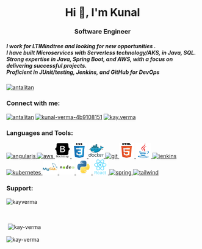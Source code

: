 <h1 align="center">Hi 👋, I'm Kunal</h1>
<h3 align="center">Software Engineer</h3>
<h5 >I work for LTIMindtree and looking for new opportunities . <Br>I have built Microservices with Serverless technology/AKS, in Java, SQL. <Br>Strong expertise in Java, Spring Boot, and AWS, with a focus on delivering successful projects. <br>Proficient in JUnit/testing, Jenkins, and GitHub for DevOps</h5>

<p align="left"> <a href="https://twitter.com/antalitan" target="blank"><img src="https://img.shields.io/twitter/follow/antalitan?logo=twitter&style=for-the-badge" alt="antalitan" /></a> </p>

<h3 align="left">Connect with me:</h3>
<p align="left">
<a href="https://twitter.com/antalitan" target="blank"><img align="center" src="https://raw.githubusercontent.com/rahuldkjain/github-profile-readme-generator/master/src/images/icons/Social/twitter.svg" alt="antalitan" height="30" width="40" /></a>
<a href="https://linkedin.com/in/kunal-verma-4b9108151" target="blank"><img align="center" src="https://raw.githubusercontent.com/rahuldkjain/github-profile-readme-generator/master/src/images/icons/Social/linked-in-alt.svg" alt="kunal-verma-4b9108151" height="30" width="40" /></a>
<a href="https://instagram.com/kay.verma" target="blank"><img align="center" src="https://raw.githubusercontent.com/rahuldkjain/github-profile-readme-generator/master/src/images/icons/Social/instagram.svg" alt="kay.verma" height="30" width="40" /></a>
</p>

<h3 align="left">Languages and Tools:</h3>
<p align="left"> <a href="https://angular.io" target="_blank" rel="noreferrer"> <img src="https://avatars.githubusercontent.com/u/89942104" alt="angularjs" width="40" height="40"/> </a> <a href="https://aws.amazon.com" target="_blank" rel="noreferrer"> <img src="https://avatars.githubusercontent.com/u/2232217" alt="aws" width="40" height="40"/> </a> <a href="https://getbootstrap.com" target="_blank" rel="noreferrer"> <img src="https://raw.githubusercontent.com/devicons/devicon/master/icons/bootstrap/bootstrap-plain-wordmark.svg" alt="bootstrap" width="40" height="40"/> </a> <a href="https://www.w3schools.com/css/" target="_blank" rel="noreferrer"> <img src="https://raw.githubusercontent.com/devicons/devicon/master/icons/css3/css3-original-wordmark.svg" alt="css3" width="40" height="40"/> </a> <a href="https://www.docker.com/" target="_blank" rel="noreferrer"> <img src="https://raw.githubusercontent.com/devicons/devicon/master/icons/docker/docker-original-wordmark.svg" alt="docker" width="40" height="40"/> </a> <a href="https://git-scm.com/" target="_blank" rel="noreferrer"> <img src="https://www.vectorlogo.zone/logos/git-scm/git-scm-icon.svg" alt="git" width="40" height="40"/> </a> <a href="https://www.w3.org/html/" target="_blank" rel="noreferrer"> <img src="https://raw.githubusercontent.com/devicons/devicon/master/icons/html5/html5-original-wordmark.svg" alt="html5" width="40" height="40"/> </a> <a href="https://www.java.com" target="_blank" rel="noreferrer"> <img src="https://raw.githubusercontent.com/devicons/devicon/master/icons/java/java-original.svg" alt="java" width="40" height="40"/> </a> <a href="https://www.jenkins.io" target="_blank" rel="noreferrer"> <img src="https://www.vectorlogo.zone/logos/jenkins/jenkins-icon.svg" alt="jenkins" width="40" height="40"/> </a> <a href="https://kubernetes.io" target="_blank" rel="noreferrer"> <img src="https://www.vectorlogo.zone/logos/kubernetes/kubernetes-icon.svg" alt="kubernetes" width="40" height="40"/> </a> <a href="https://www.mysql.com/" target="_blank" rel="noreferrer"> <img src="https://raw.githubusercontent.com/devicons/devicon/master/icons/mysql/mysql-original-wordmark.svg" alt="mysql" width="40" height="40"/> </a> <a href="https://nodejs.org" target="_blank" rel="noreferrer"> <img src="https://raw.githubusercontent.com/devicons/devicon/master/icons/nodejs/nodejs-original-wordmark.svg" alt="nodejs" width="40" height="40"/> </a> <a href="https://www.python.org" target="_blank" rel="noreferrer"> <img src="https://raw.githubusercontent.com/devicons/devicon/master/icons/python/python-original.svg" alt="python" width="40" height="40"/> </a> <a href="https://reactjs.org/" target="_blank" rel="noreferrer"> <img src="https://raw.githubusercontent.com/devicons/devicon/master/icons/react/react-original-wordmark.svg" alt="react" width="40" height="40"/> </a> <a href="https://spring.io/" target="_blank" rel="noreferrer"> <img src="https://www.vectorlogo.zone/logos/springio/springio-icon.svg" alt="spring" width="40" height="40"/> </a> <a href="https://tailwindcss.com/" target="_blank" rel="noreferrer"> <img src="https://www.vectorlogo.zone/logos/tailwindcss/tailwindcss-icon.svg" alt="tailwind" width="40" height="40"/> </a> </p>

<h3 align="left">Support:</h3>
<p><a href="https://ko-fi.com/kayverma"> <img align="left" src="https://cdn.ko-fi.com/cdn/kofi3.png?v=3" height="50" width="210" alt="kayverma" /></a></p>
<br><br><br>
<p>&nbsp;<img align="center" src="https://github-readme-stats.vercel.app/api?username=kay-verma&show_icons=true&locale=en" alt="kay-verma"/></p>

<p><img align="center" src="https://github-readme-streak-stats.herokuapp.com/?user=kay-verma&" alt="kay-verma" /></p>

